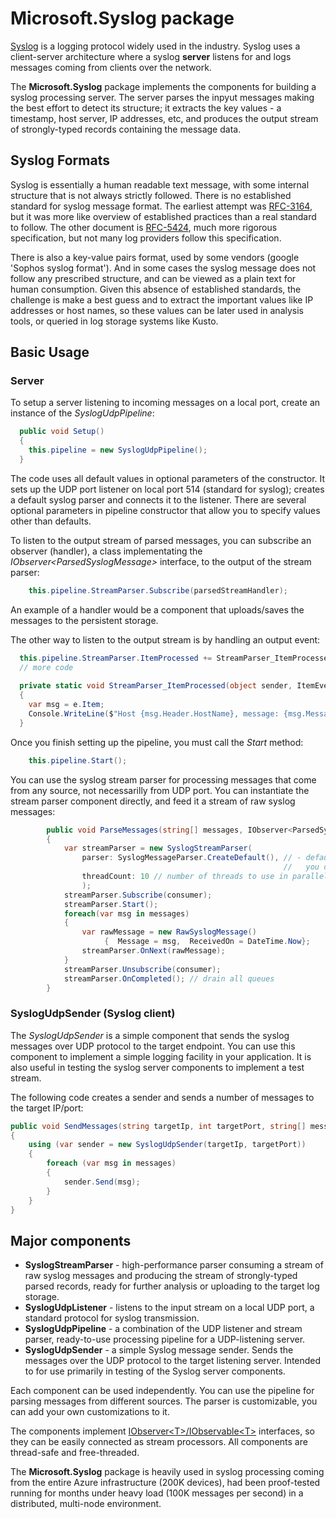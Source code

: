﻿# Microsoft.Syslog package

[Syslog](https://en.wikipedia.org/wiki/Syslog) is a logging protocol widely used in the industry. Syslog uses a client-server architecture where a syslog **server** listens for and logs messages coming from clients over the network.

The **Microsoft.Syslog** package implements the components for building a syslog processing server. The server parses the inpyut messages making the best effort to detect its structure; it extracts the key values - a timestamp, host server, IP addresses, etc, and produces the output stream of strongly-typed records containing the message data. 

## Syslog Formats
Syslog is essentially a human readable text message, with some internal structure that is not always strictly followed. There is no established standard for syslog message format. The earliest attempt was [RFC-3164](https://tools.ietf.org/html/rfc3164), but it was more like overview of established practices than a real standard to follow. The other document is [RFC-5424](https://tools.ietf.org/html/rfc5424), much more rigorous specification, but not many log providers follow this specification.

There is also a key-value pairs format, used by some vendors (google 'Sophos syslog format'). And in some cases the syslog message does not follow any prescribed structure, and can be viewed as a plain text for human consumption.
Given this absence of established standards, the challenge is make a best guess and to extract the important values like IP addresses or host names, so these values can be later used in analysis tools, or queried in log storage systems like Kusto. 

## Basic Usage 
### Server 

To setup a server listening to incoming messages on a local port, create an instance of the *SyslogUdpPipeline*: 
```csharp
  public void Setup() 
  {
    this.pipeline = new SyslogUdpPipeline();
  }
```

The code uses all default values in optional parameters of the constructor. It sets up the UDP port listener on local port 514 (standard for syslog); creates a default syslog parser and connects it to the listener. There are several optional parameters in pipeline constructor that allow you to specify values other than defaults. 
  
To listen to the output stream of parsed messages, you can subscribe an observer (handler), a class implementating the *IObserver\<ParsedSyslogMessage\>* interface, to the output of the stream parser:  

```csharp
	this.pipeline.StreamParser.Subscribe(parsedStreamHandler);
```

An example of a handler would be a component that uploads/saves the messages to the persistent storage. 

The other way to listen to the output stream is by handling an output event:  
 
```csharp
  this.pipeline.StreamParser.ItemProcessed += StreamParser_ItemProcessed;
  // more code       
  
  private static void StreamParser_ItemProcessed(object sender, ItemEventArgs<ParsedSyslogMessage> e)
  {
	var msg = e.Item;
	Console.WriteLine($"Host {msg.Header.HostName}, message: {msg.Message}");
  }
```

Once you finish setting up the pipeline, you must call the *Start* method:
 
```csharp
    this.pipeline.Start(); 
```

You can use the syslog stream parser for processing messages that come from any source, not necessarilly from UDP port. You can instantiate the stream parser component directly, and feed it a stream of raw syslog messages: 
 
```csharp
        public void ParseMessages(string[] messages, IObserver<ParsedSyslogMessage> consumer)
        {
            var streamParser = new SyslogStreamParser(
                parser: SyslogMessageParser.CreateDefault(), // - default message parser, 
	                                                         //   you can customize it
                threadCount: 10 // number of threads to use in parallel parsing
                );
            streamParser.Subscribe(consumer); 
            streamParser.Start();
            foreach(var msg in messages)
            {
                var rawMessage = new RawSyslogMessage()
                     {  Message = msg,  ReceivedOn = DateTime.Now};
                streamParser.OnNext(rawMessage);
            }
            streamParser.Unsubscribe(consumer); 
            streamParser.OnCompleted(); // drain all queues
        }
```

### SyslogUdpSender (Syslog client)
The *SyslogUdpSender* is a simple component that sends the syslog messages over UDP protocol to the target endpoint. You can use this component to implement a simple logging  facility in your application. It is also useful in testing the syslog server components to implement a test stream. 

The following code creates a sender and sends a number of messages to the target IP/port:   

```csharp
public void SendMessages(string targetIp, int targetPort, string[] messages)
{
	using (var sender = new SyslogUdpSender(targetIp, targetPort))
	{
		foreach (var msg in messages)
		{
			sender.Send(msg);
		}
	}
}
```

## Major components

* **SyslogStreamParser** - high-performance parser consuming a stream of raw syslog messages and producing the stream of strongly-typed parsed records, ready for further analysis or uploading to the target log storage.
* **SyslogUdpListener** - listens to the input stream on a local UDP port, a standard protocol for syslog transmission.
* **SyslogUdpPipeline** - a combination of the UDP listener and stream parser, ready-to-use processing pipeline for a UDP-listening server.
* **SyslogUdpSender** - a simple Syslog message sender. Sends the messages over the UDP protocol to the target listening server. Intended to for use primarily in testing of the Syslog server components. 

Each component can be used independently. You can use the pipeline for parsing messages from different sources. The parser is customizable, you can add your own customizations to it.  

The components implement [IObserver\<T\>/IObservable\<T\>](https://docs.microsoft.com/en-us/dotnet/api/system.iobserver-1) interfaces, so they can be easily connected as stream processors. All components are thread-safe and free-threaded.

The **Microsoft.Syslog** package is heavily used in syslog processing coming from the entire Azure infrastructure (200K devices), had been proof-tested running for months under heavy load (100K messages per second) in a distributed, multi-node environment.  


